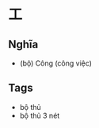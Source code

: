 # 工

## Nghĩa
* (bộ) Công (công việc)

## Tags
* bộ thủ
* bộ thủ 3 nét

<script>window.HANZI_FIELD='工';</script>

